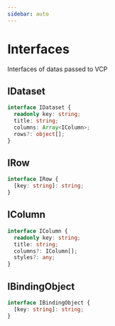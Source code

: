 ```yaml
---
sidebar: auto
---
```


# Interfaces

Interfaces of datas passed to VCP

## IDataset

```ts
interface IDataset {
  readonly key: string;
  title: string;
  columns: Array<IColumn>;
  rows?: object[];
}
```

## IRow

```ts
interface IRow {
  [key: string]: string;
}
```

## IColumn

```ts
interface IColumn {
  readonly key: string;
  title: string;
  columns?: IColumn[];
  styles?: any;
}
```

## IBindingObject

```ts
interface IBindingObject {
  [key: string]: string;
}
```
